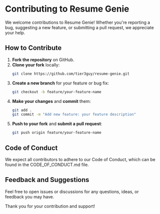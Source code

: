 
# Contributing to Resume Genie

We welcome contributions to Resume Genie! Whether you're reporting a bug, suggesting a new feature, or submitting a pull request, we appreciate your help.

## How to Contribute

1. **Fork the repository** on GitHub.
2. **Clone your fork** locally:
    ```bash
    git clone https://github.com/tier3guy/resume-genie.git
    ```
3. **Create a new branch** for your feature or bug fix:
    ```bash
    git checkout -b feature/your-feature-name
    ```
4. **Make your changes** and **commit** them:
    ```bash
    git add .
    git commit -m "Add new feature: your feature description"
    ```
5. **Push to your fork** and **submit a pull request**:
    ```bash
    git push origin feature/your-feature-name
    ```

## Code of Conduct
We expect all contributors to adhere to our Code of Conduct, which can be found in the CODE_OF_CONDUCT.md file.

## Feedback and Suggestions
Feel free to open issues or discussions for any questions, ideas, or feedback you may have.

Thank you for your contribution and support!
